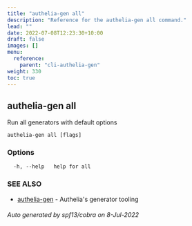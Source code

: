 ```yaml
---
title: "authelia-gen all"
description: "Reference for the authelia-gen all command."
lead: ""
date: 2022-07-08T12:23:30+10:00
draft: false
images: []
menu:
  reference:
    parent: "cli-authelia-gen"
weight: 330
toc: true
---
```


## authelia-gen all

Run all generators with default options

```
authelia-gen all [flags]
```

### Options

```
  -h, --help   help for all
```

### SEE ALSO

* [authelia-gen](authelia-gen.md)	 - Authelia's generator tooling

###### Auto generated by spf13/cobra on 8-Jul-2022
